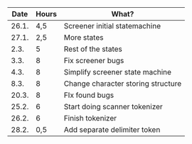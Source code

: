| Date  | Hours |     What?                             |
|-------|-------|---------------------------------------|
| 26.1. |  4,5  | Screener initial statemachine         |
| 27.1. |  2,5  | More states                           |
| 2.3.  |   5   | Rest of the states                    |
| 3.3.  |   8   | Fix screener bugs                     |
| 4.3.  |   8   | Simplify screener state machine       |
| 8.3.  |   8   | Change character storing structure    |
| 20.3. |   8   | FIx found bugs                        |
| 25.2. |   6   | Start doing scanner tokenizer         |
| 26.2. |   6   | Finish tokenizer                      |
| 28.2. |  0,5  | Add separate delimiter token          |
